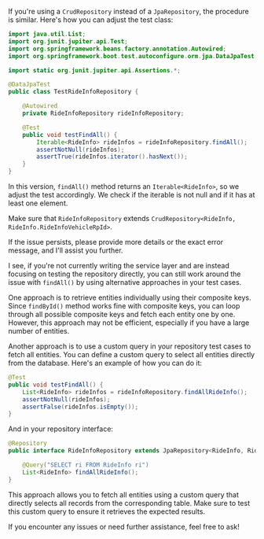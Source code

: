 
If you're using a `CrudRepository` instead of a `JpaRepository`, the procedure is similar. Here's how you can adjust the test class:

```java
import java.util.List;
import org.junit.jupiter.api.Test;
import org.springframework.beans.factory.annotation.Autowired;
import org.springframework.boot.test.autoconfigure.orm.jpa.DataJpaTest;

import static org.junit.jupiter.api.Assertions.*;

@DataJpaTest
public class TestRideInfoRepository {

    @Autowired
    private RideInfoRepository rideInfoRepository;

    @Test
    public void testFindAll() {
        Iterable<RideInfo> rideInfos = rideInfoRepository.findAll();
        assertNotNull(rideInfos);
        assertTrue(rideInfos.iterator().hasNext());
    }
}
```

In this version, `findAll()` method returns an `Iterable<RideInfo>`, so we adjust the test accordingly. We check if the iterable is not null and if it has at least one element.

Make sure that `RideInfoRepository` extends `CrudRepository<RideInfo, RideInfo.RideInfoVehicleRpId>`.

If the issue persists, please provide more details or the exact error message, and I'll assist you further.






I see, if you're not currently writing the service layer and are instead focusing on testing the repository directly, you can still work around the issue with `findAll()` by using alternative approaches in your test cases.

One approach is to retrieve entities individually using their composite keys. Since `findById()` method works fine with composite keys, you can loop through all possible composite keys and fetch each entity one by one. However, this approach may not be efficient, especially if you have a large number of entities.

Another approach is to use a custom query in your repository test cases to fetch all entities. You can define a custom query to select all entities directly from the database. Here's an example of how you can do it:

```java
@Test
public void testFindAll() {
    List<RideInfo> rideInfos = rideInfoRepository.findAllRideInfo();
    assertNotNull(rideInfos);
    assertFalse(rideInfos.isEmpty());
}
```

And in your repository interface:

```java
@Repository
public interface RideInfoRepository extends JpaRepository<RideInfo, RideInfo.RideInfoVehicleRpId> {

    @Query("SELECT ri FROM RideInfo ri")
    List<RideInfo> findAllRideInfo();
}
```

This approach allows you to fetch all entities using a custom query that directly selects all records from the corresponding table. Make sure to test this custom query to ensure it retrieves the expected results.

If you encounter any issues or need further assistance, feel free to ask!
